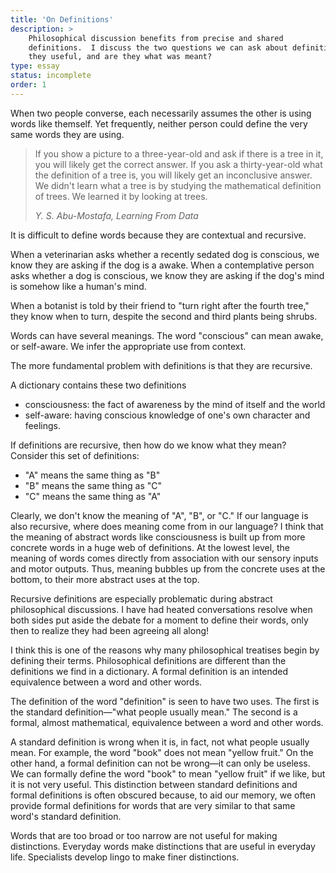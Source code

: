 ```yaml
---
title: 'On Definitions'
description: >
    Philosophical discussion benefits from precise and shared
    definitions.  I discuss the two questions we can ask about definitions—are
    they useful, and are they what was meant?
type: essay
status: incomplete
order: 1
---
```


When two people converse, each necessarily assumes the other is using words like themself.  Yet frequently, neither person could define the very same words they are using.

<blockquote title="p. 1">
<p>If you show a picture to a three-year-old and ask if there is a tree in it, you will likely get the correct answer.  If you ask a thirty-year-old what the definition of a tree is, you will likely get an inconclusive answer.  We didn't learn what a tree is by studying the mathematical definition of trees.  We learned it by looking at trees.</p>
<cite>Y. S. Abu-Mostafa, Learning From Data</cite>
</blockquote>

It is difficult to define words because they are contextual and recursive.

When a veterinarian asks whether a recently sedated dog is conscious, we know they are asking if the dog is a awake.  When a contemplative person asks whether a dog is conscious, we know they are asking if the dog's mind is somehow like a human's mind.

When a botanist is told by their friend to "turn right after the fourth tree," they know when to turn, despite the second and third plants being shrubs.

Words can have several meanings.  The word "conscious" can mean awake, or self-aware.  We infer the appropriate use from context.

The more fundamental problem with definitions is that they are recursive.

A dictionary contains these two definitions

- consciousness: the fact of awareness by the mind of itself and the world
- self-aware: having conscious knowledge of one's own character and feelings.

If definitions are recursive, then how do we know what they mean?  Consider this set of definitions:

- "A" means the same thing as "B"
- "B" means the same thing as "C"
- "C" means the same thing as "A"

Clearly, we don't know the meaning of "A", "B", or "C."  If our language is also recursive, where does meaning come from in our language?  I think that the meaning of abstract words like consciousness is built up from more concrete words in a huge web of definitions.  At the lowest level, the meaning of words comes directly from association with our sensory inputs and motor outputs.  Thus, meaning bubbles up from the concrete uses at the bottom, to their more abstract uses at the top.

Recursive definitions are especially problematic during abstract philosophical discussions.  I have had heated conversations resolve when both sides put aside the debate for a moment to define their words, only then to realize they had been agreeing all along!

I think this is one of the reasons why many philosophical treatises begin by defining their terms.  Philosophical definitions are different than the definitions we find in a dictionary.  A formal definition is an intended equivalence between a word and other words.

The definition of the word "definition" is seen to have two uses.  The first is the standard definition—"what people usually mean."  The second is a formal, almost mathematical, equivalence between a word and other words.

A standard definition is wrong when it is, in fact, not what people usually mean.  For example, the word "book" does not mean "yellow fruit."  On the other hand, a formal definition can not be wrong—it can only be useless.  We can formally define the word "book" to mean "yellow fruit" if we like, but it is not very useful.  This distinction between standard definitions and formal definitions is often obscured because, to aid our memory, we often provide formal definitions for words that are very similar to that same word's standard definition.

Words that are too broad or too narrow are not useful for making distinctions.  Everyday words make distinctions that are useful in everyday life.  Specialists develop lingo to make finer distinctions.

